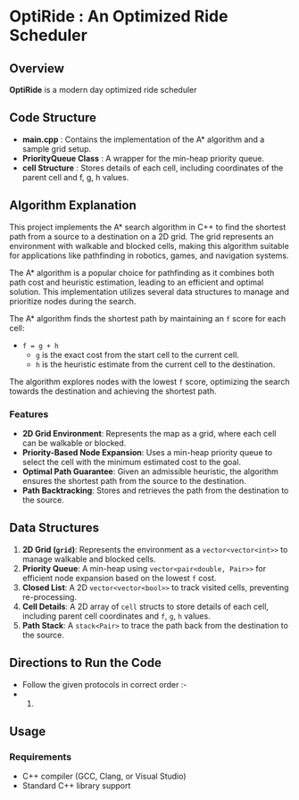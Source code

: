 # OptiRide : An Optimized Ride Scheduler

## Overview
**OptiRide** is a modern day optimized ride scheduler 

## Code Structure
- **main.cpp** : Contains the implementation of the A* algorithm and a sample grid setup.
- **PriorityQueue Class** : A wrapper for the min-heap priority queue.
- **cell Structure** : Stores details of each cell, including coordinates of the parent cell and f, g, h values.

## Algorithm Explanation
This project implements the A* search algorithm in C++ to find the shortest path from a source to a destination on a 2D grid. The grid represents an environment with walkable and blocked cells, making this algorithm suitable for applications like pathfinding in robotics, games, and navigation systems.

The A* algorithm is a popular choice for pathfinding as it combines both path cost and heuristic estimation, leading to an efficient and optimal solution. This implementation utilizes several data structures to manage and prioritize nodes during the search.

The A* algorithm finds the shortest path by maintaining an `f` score for each cell:
- `f = g + h`
  - `g` is the exact cost from the start cell to the current cell.
  - `h` is the heuristic estimate from the current cell to the destination.

The algorithm explores nodes with the lowest `f` score, optimizing the search towards the destination and achieving the shortest path.

### Features
- **2D Grid Environment**: Represents the map as a grid, where each cell can be walkable or blocked.
- **Priority-Based Node Expansion**: Uses a min-heap priority queue to select the cell with the minimum estimated cost to the goal.
- **Optimal Path Guarantee**: Given an admissible heuristic, the algorithm ensures the shortest path from the source to the destination.
- **Path Backtracking**: Stores and retrieves the path from the destination to the source.


## Data Structures
1. **2D Grid (`grid`)**: Represents the environment as a `vector<vector<int>>` to manage walkable and blocked cells.
2. **Priority Queue**: A min-heap using `vector<pair<double, Pair>>` for efficient node expansion based on the lowest `f` cost.
3. **Closed List**: A 2D `vector<vector<bool>>` to track visited cells, preventing re-processing.
4. **Cell Details**: A 2D array of `cell` structs to store details of each cell, including parent cell coordinates and `f`, `g`, `h` values.
5. **Path Stack**: A `stack<Pair>` to trace the path back from the destination to the source.

## Directions to Run the Code 
- Follow the given protocols in correct order :-
- 1. 

## Usage

### Requirements
- C++ compiler (GCC, Clang, or Visual Studio)
- Standard C++ library support

